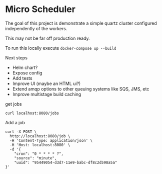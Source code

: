 # Micro Scheduler

The goal of this project is demonstrate a simple quartz cluster configured independently of the workers.

This may not be far off production ready.

To run this locally execute `docker-compose up --build`

Next steps
* Helm chart?
* Expose config
* Add tests
* Improve UI (maybe an HTML ui?)
* Extend amqp options to other queuing systems like SQS, JMS, etc
* Improve multistage build caching

get jobs
```
curl localhost:8080/jobs
```

Add a job

```
curl -X POST \
  http://localhost:8080/job \
  -H 'Content-Type: application/json' \
  -H 'Host: localhost:8080' \
  -d '{
	"cron": "0 * * * * ?",
	"source": "minute",
	"uuid": "95449054-d3d7-11e9-babc-df8c2d598a5a"
}'
```

